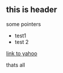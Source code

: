 ## this is header

some pointers

* test1
* test 2

[link to yahoo](http://www.yahoo.com)

thats all